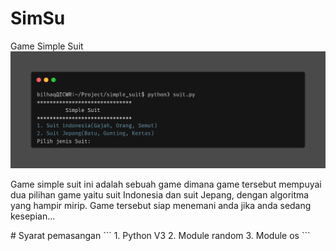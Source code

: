 # SimSu
Game Simple Suit
<img src="carbon (9).png" alt="gambar">
<p>Game simple suit ini adalah sebuah game dimana game tersebut mempuyai dua pilihan game yaitu suit Indonesia dan suit Jepang, dengan algoritma yang hampir mirip. Game tersebut siap menemani anda jika anda sedang kesepian...</p>
# Syarat pemasangan
```
1. Python V3
2. Module random
3. Module os
```
